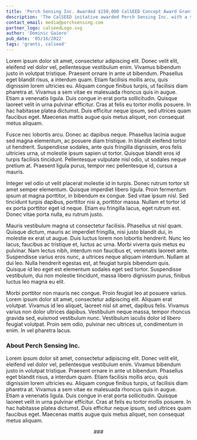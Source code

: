 ```yaml
---
title: 'Perch Sensing Inc. Awarded $150,000 CalSEED Concept Award Grant'
description: 'The CalSEED initative awarded Perch Sensing Inc. with a $150,000 grant to develop a distributed, real-time monitoring and control system to significantly improve the resiliency of the grid.'
contact_email: media@perchsensing.com
partner_logo: calseedLogo.svg
author: 'Dominic Gaiero'
pub_date: '05/16/2022'
tags: 'grants, calseed'
---
```

Lorem ipsum dolor sit amet, consectetur adipiscing elit. Donec velit elit, eleifend vel dolor vel, pellentesque vestibulum enim. Vivamus bibendum justo in volutpat tristique. Praesent ornare in ante ut bibendum. Phasellus eget blandit risus, a interdum quam. Etiam facilisis mollis arcu, quis dignissim lorem ultricies eu. Aliquam congue finibus turpis, ut facilisis diam pharetra at. Vivamus a sem vitae ex malesuada rhoncus quis in augue. Etiam a venenatis ligula. Duis congue in erat porta sollicitudin. Quisque laoreet velit in urna pulvinar efficitur. Cras at felis eu tortor mollis posuere. In hac habitasse platea dictumst. Duis efficitur neque ipsum, sed ultrices quam faucibus eget. Maecenas mattis augue quis metus aliquet, non consequat metus aliquam.

Fusce nec lobortis arcu. Donec ac dapibus neque. Phasellus lacinia augue sed magna elementum, ac posuere diam tristique. In blandit eleifend tortor ut hendrerit. Suspendisse sodales, ante quis fringilla dignissim, eros felis ultricies urna, ut molestie ipsum sapien ut tortor. Quisque blandit eros id turpis facilisis tincidunt. Pellentesque vulputate nisl odio, ut sodales neque pretium at. Praesent ligula purus, tempor nec pellentesque id, cursus a mauris.

Integer vel odio ut velit placerat molestie id in turpis. Donec rutrum tortor sit amet semper elementum. Quisque imperdiet libero ligula. Proin fermentum ipsum at magna porttitor, in bibendum ex congue. Sed vitae ipsum nisl. Sed tincidunt turpis dapibus, porttitor nisi a, porttitor massa. Nullam et tortor id ex porta porttitor eget id neque. Etiam eu fringilla lacus, eget rutrum est. Donec vitae porta nulla, eu rutrum justo.

Mauris vestibulum magna ut consectetur facilisis. Phasellus ut nisl quam. Quisque dictum, mauris ac imperdiet fringilla, nisi justo blandit dui, in molestie ex erat ut augue. Duis luctus lorem non lobortis hendrerit. Nunc leo lacus, faucibus ac tristique et, luctus ac urna. Morbi viverra quis metus eu pulvinar. Nam lectus nibh, interdum non faucibus et, venenatis laoreet ante. Suspendisse varius eros nunc, a ultrices neque aliquam interdum. Nullam at dui leo. Nulla hendrerit egestas est, at feugiat turpis bibendum quis. Quisque id leo eget est elementum sodales eget sed tortor. Suspendisse vestibulum, dui non molestie tincidunt, massa libero dignissim purus, finibus luctus leo magna eu elit.

Morbi porttitor non mauris nec congue. Proin feugiat leo at posuere varius. Lorem ipsum dolor sit amet, consectetur adipiscing elit. Aliquam erat volutpat. Vivamus id leo aliquet, laoreet nisl sit amet, dapibus felis. Vivamus varius non dolor ultrices dapibus. Vestibulum neque massa, tempor rhoncus gravida sed, euismod vestibulum nunc. Vestibulum iaculis dolor id libero feugiat volutpat. Proin sem odio, pulvinar nec ultrices ut, condimentum in enim. In vel pharetra lacus.
### About Perch Sensing Inc.

Lorem ipsum dolor sit amet, consectetur adipiscing elit. Donec velit elit, eleifend vel dolor vel, pellentesque vestibulum enim. Vivamus bibendum justo in volutpat tristique. Praesent ornare in ante ut bibendum. Phasellus eget blandit risus, a interdum quam. Etiam facilisis mollis arcu, quis dignissim lorem ultricies eu. Aliquam congue finibus turpis, ut facilisis diam pharetra at. Vivamus a sem vitae ex malesuada rhoncus quis in augue. Etiam a venenatis ligula. Duis congue in erat porta sollicitudin. Quisque laoreet velit in urna pulvinar efficitur. Cras at felis eu tortor mollis posuere. In hac habitasse platea dictumst. Duis efficitur neque ipsum, sed ultrices quam faucibus eget. Maecenas mattis augue quis metus aliquet, non consequat metus aliquam.

<p style="text-align: center;">###</p>